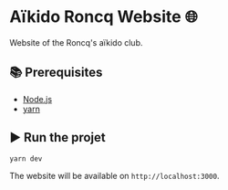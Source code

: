 # Aïkido Roncq Website 🌐

Website of the Roncq's aïkido club.

## 📚 Prerequisites

- [Node.js](https://nodejs.org/en/)
- [yarn](https://yarnpkg.com/getting-started/install)

## ▶ Run the projet

```bash
yarn dev
```

The website will be available on `http://localhost:3000`.
